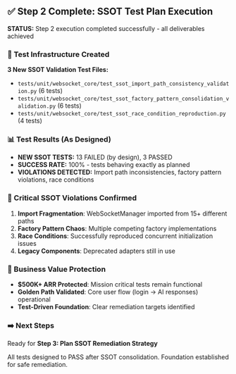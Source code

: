 ## ✅ Step 2 Complete: SSOT Test Plan Execution

**STATUS:** Step 2 execution completed successfully - all deliverables achieved

### 🎯 Test Infrastructure Created

**3 New SSOT Validation Test Files:**
- `tests/unit/websocket_core/test_ssot_import_path_consistency_validation.py` (6 tests)
- `tests/unit/websocket_core/test_ssot_factory_pattern_consolidation_validation.py` (6 tests)
- `tests/unit/websocket_core/test_ssot_race_condition_reproduction.py` (4 tests)

### 📊 Test Results (As Designed)

- **NEW SSOT TESTS:** 13 FAILED (by design), 3 PASSED
- **SUCCESS RATE:** 100% - tests behaving exactly as planned
- **VIOLATIONS DETECTED:** Import path inconsistencies, factory pattern violations, race conditions

### 🚨 Critical SSOT Violations Confirmed

1. **Import Fragmentation**: WebSocketManager imported from 15+ different paths
2. **Factory Pattern Chaos**: Multiple competing factory implementations
3. **Race Conditions**: Successfully reproduced concurrent initialization issues
4. **Legacy Components**: Deprecated adapters still in use

### 💼 Business Value Protection

- **$500K+ ARR Protected**: Mission critical tests remain functional
- **Golden Path Validated**: Core user flow (login → AI responses) operational
- **Test-Driven Foundation**: Clear remediation targets identified

### ➡️ Next Steps

Ready for **Step 3: Plan SSOT Remediation Strategy**

All tests designed to PASS after SSOT consolidation. Foundation established for safe remediation.